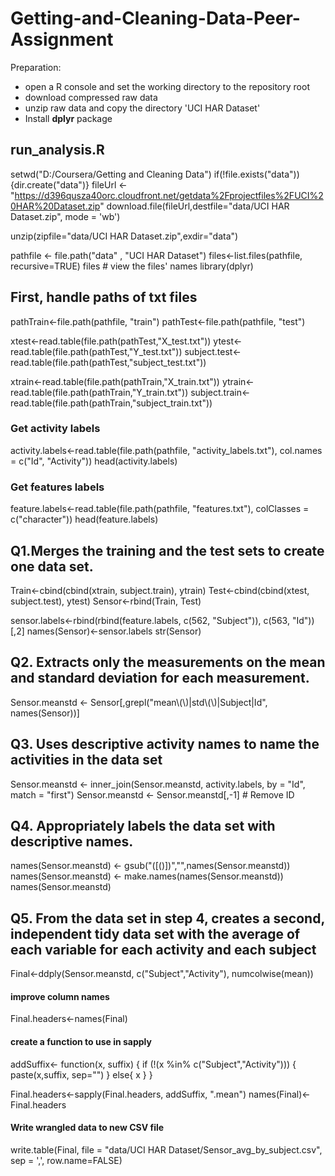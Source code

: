 # Getting-and-Cleaning-Data-Peer-Assignment

Preparation:
* open a R console and set the working directory to the repository root
* download compressed raw data
* unzip raw data and copy the directory 'UCI HAR Dataset' 
* Install **dplyr** package

## run_analysis.R
setwd("D:/Coursera/Getting and Cleaning Data")
if(!file.exists("data")){dir.create("data")}
fileUrl <- "https://d396qusza40orc.cloudfront.net/getdata%2Fprojectfiles%2FUCI%20HAR%20Dataset.zip"
download.file(fileUrl,destfile="data/UCI HAR Dataset.zip", mode = 'wb')

unzip(zipfile="data/UCI HAR Dataset.zip",exdir="data")

pathfile <- file.path("data" , "UCI HAR Dataset")
files<-list.files(pathfile, recursive=TRUE)
files # view the files' names
library(dplyr)

## First, handle paths of txt files
pathTrain<-file.path(pathfile, "train")
pathTest<-file.path(pathfile, "test")

xtest<-read.table(file.path(pathTest,"X_test.txt"))
ytest<-read.table(file.path(pathTest,"Y_test.txt"))
subject.test<-read.table(file.path(pathTest,"subject_test.txt"))

xtrain<-read.table(file.path(pathTrain,"X_train.txt"))
ytrain<-read.table(file.path(pathTrain,"Y_train.txt"))
subject.train<-read.table(file.path(pathTrain,"subject_train.txt"))

### Get activity labels 
activity.labels<-read.table(file.path(pathfile,
                                      "activity_labels.txt"),
                            col.names = c("Id", "Activity"))
head(activity.labels)

### Get features labels
feature.labels<-read.table(file.path(pathfile,
                                     "features.txt"),
                           colClasses = c("character"))
head(feature.labels)

## Q1.Merges the training and the test sets to create one data set.
Train<-cbind(cbind(xtrain, subject.train), ytrain)
Test<-cbind(cbind(xtest, subject.test), ytest)
Sensor<-rbind(Train, Test)

sensor.labels<-rbind(rbind(feature.labels, c(562, "Subject")), c(563, "Id"))[,2]
names(Sensor)<-sensor.labels
str(Sensor)

## Q2. Extracts only the measurements on the mean and standard deviation for each measurement.
Sensor.meanstd <- Sensor[,grepl("mean\\(\\)|std\\(\\)|Subject|Id", names(Sensor))]

## Q3. Uses descriptive activity names to name the activities in the data set
Sensor.meanstd <- inner_join(Sensor.meanstd, activity.labels, by = "Id", match = "first")
Sensor.meanstd <- Sensor.meanstd[,-1] # Remove ID

## Q4. Appropriately labels the data set with descriptive names.
names(Sensor.meanstd) <- gsub("([()])","",names(Sensor.meanstd))
names(Sensor.meanstd) <- make.names(names(Sensor.meanstd))
names(Sensor.meanstd)

## Q5. From the data set in step 4, creates a second, independent tidy data set with the average of each variable for each activity and each subject 
Final<-ddply(Sensor.meanstd, c("Subject","Activity"), numcolwise(mean))
#### improve column names
Final.headers<-names(Final)
#### create a function to use in **sapply**
addSuffix<- function(x, suffix) {
  if (!(x %in% c("Subject","Activity"))) {
    paste(x,suffix, sep="")
  }
  else{
    x
  }
}

Final.headers<-sapply(Final.headers, addSuffix, ".mean")
names(Final)<-Final.headers
#### Write wrangled data to new **CSV** file
write.table(Final, file = "data/UCI HAR Dataset/Sensor_avg_by_subject.csv", 
            sep = ',',
            row.name=FALSE)
